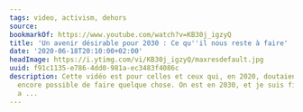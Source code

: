 ```yaml
---
tags: video, activism, dehors
source:
bookmarkOf: https://www.youtube.com/watch?v=KB30j_igzyQ
title: 'Un avenir désirable pour 2030 : Ce qu''il nous reste à faire'
date: '2020-06-18T20:10:00+02:00'
headImage: https://i.ytimg.com/vi/KB30j_igzyQ/maxresdefault.jpg
uuid: f91c1135-e786-4dd0-981a-ec3483f4086c
description: Cette vidéo est pour celles et ceux qui, en 2020, doutaient qu'il soit
  encore possible de faire quelque chose. On est en 2030, et je suis fier de ce qu'on
  a ...
---
```

